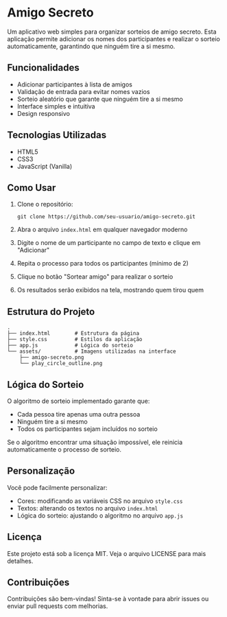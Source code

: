 # Amigo Secreto

Um aplicativo web simples para organizar sorteios de amigo secreto. Esta aplicação permite adicionar os nomes dos participantes e realizar o sorteio automaticamente, garantindo que ninguém tire a si mesmo.

## Funcionalidades

- Adicionar participantes à lista de amigos
- Validação de entrada para evitar nomes vazios
- Sorteio aleatório que garante que ninguém tire a si mesmo
- Interface simples e intuitiva
- Design responsivo

## Tecnologias Utilizadas

- HTML5
- CSS3
- JavaScript (Vanilla)

## Como Usar

1. Clone o repositório:
   ```
   git clone https://github.com/seu-usuario/amigo-secreto.git
   ```

2. Abra o arquivo `index.html` em qualquer navegador moderno

3. Digite o nome de um participante no campo de texto e clique em "Adicionar"

4. Repita o processo para todos os participantes (mínimo de 2)

5. Clique no botão "Sortear amigo" para realizar o sorteio

6. Os resultados serão exibidos na tela, mostrando quem tirou quem

## Estrutura do Projeto

```
.
├── index.html        # Estrutura da página
├── style.css         # Estilos da aplicação
├── app.js            # Lógica do sorteio
└── assets/           # Imagens utilizadas na interface
    ├── amigo-secreto.png
    └── play_circle_outline.png
```

## Lógica do Sorteio

O algoritmo de sorteio implementado garante que:
- Cada pessoa tire apenas uma outra pessoa
- Ninguém tire a si mesmo
- Todos os participantes sejam incluídos no sorteio

Se o algoritmo encontrar uma situação impossível, ele reinicia automaticamente o processo de sorteio.

## Personalização

Você pode facilmente personalizar:
- Cores: modificando as variáveis CSS no arquivo `style.css`
- Textos: alterando os textos no arquivo `index.html`
- Lógica do sorteio: ajustando o algoritmo no arquivo `app.js`

## Licença

Este projeto está sob a licença MIT. Veja o arquivo LICENSE para mais detalhes.

## Contribuições

Contribuições são bem-vindas! Sinta-se à vontade para abrir issues ou enviar pull requests com melhorias.
